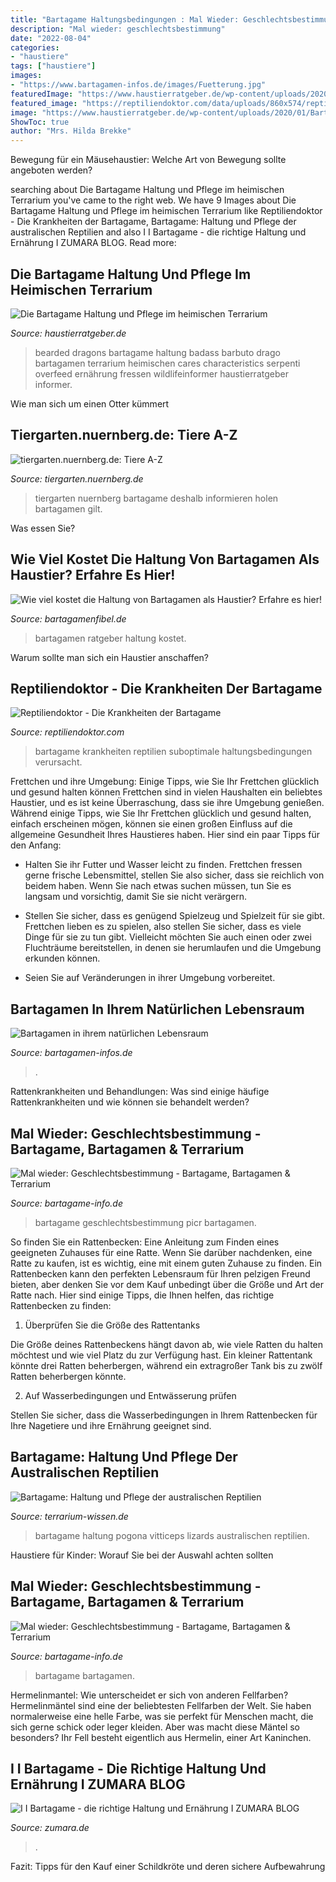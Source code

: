 ```yaml
---
title: "Bartagame Haltungsbedingungen : Mal Wieder: Geschlechtsbestimmung"
description: "Mal wieder: geschlechtsbestimmung"
date: "2022-08-04"
categories:
- "haustiere"
tags: ["haustiere"]
images:
- "https://www.bartagamen-infos.de/images/Fuetterung.jpg"
featuredImage: "https://www.haustierratgeber.de/wp-content/uploads/2020/01/Bartagame-Haltung3-1.jpg"
featured_image: "https://reptiliendoktor.com/data/uploads/860x574/reptiliendoktor-212157475.jpg"
image: "https://www.haustierratgeber.de/wp-content/uploads/2020/01/Bartagame-Haltung3-1.jpg"
ShowToc: true
author: "Mrs. Hilda Brekke"
---
```



Bewegung für ein Mäusehaustier: Welche Art von Bewegung sollte angeboten werden?

	

		
searching about Die Bartagame Haltung und Pflege im heimischen Terrarium you've came to the right web. We have 9 Images about Die Bartagame Haltung und Pflege im heimischen Terrarium like Reptiliendoktor - Die Krankheiten der Bartagame, Bartagame: Haltung und Pflege der australischen Reptilien and also I I Bartagame - die richtige Haltung und Ernährung I ZUMARA BLOG. Read more:
		
    
## Die Bartagame Haltung Und Pflege Im Heimischen Terrarium

<img loading=lazy src="https://www.haustierratgeber.de/wp-content/uploads/2020/01/Bartagame-Haltung3-1.jpg" onerror="this.onerror=null;this.src='https://tse1.mm.bing.net/th?id=OIP.4Cm0iTLdCAdd7TtuG5JmVAHaE7&amp;pid=15.1';" alt="Die Bartagame Haltung und Pflege im heimischen Terrarium">

_Source: haustierratgeber.de_

>bearded dragons bartagame haltung badass barbuto drago bartagamen terrarium heimischen cares characteristics serpenti overfeed ernährung fressen wildlifeinformer haustierratgeber informer. 

	

Wie man sich um einen Otter kümmert

    
## Tiergarten.nuernberg.de: Tiere A-Z

<img loading=lazy src="https://tiergarten.nuernberg.de/fileadmin/bilder/Tierinformationen/Bilder/Wueste/Bartagame_Gewoehnliche.jpg" onerror="this.onerror=null;this.src='https://tse4.mm.bing.net/th?id=OIP.qHEO11Lp1yMp6gl4vMvThAHaF8&amp;pid=15.1';" alt="tiergarten.nuernberg.de: Tiere A-Z">

_Source: tiergarten.nuernberg.de_

>tiergarten nuernberg bartagame deshalb informieren holen bartagamen gilt. 

	

Was essen Sie?

    
## Wie Viel Kostet Die Haltung Von Bartagamen Als Haustier? Erfahre Es Hier!

<img loading=lazy src="https://bartagamenfibel.de/wp-content/uploads/2019/12/Bartagame-baden-326x245.jpeg" onerror="this.onerror=null;this.src='https://tse2.mm.bing.net/th?id=OIP.8dL4kHTaROP3Ql2cw-VgIAAAAA&amp;pid=15.1';" alt="Wie viel kostet die Haltung von Bartagamen als Haustier? Erfahre es hier!">

_Source: bartagamenfibel.de_

>bartagamen ratgeber haltung kostet. 

	

Warum sollte man sich ein Haustier anschaffen?

    
## Reptiliendoktor - Die Krankheiten Der Bartagame

<img loading=lazy src="https://reptiliendoktor.com/data/uploads/860x574/reptiliendoktor-212157475.jpg" onerror="this.onerror=null;this.src='https://tse4.mm.bing.net/th?id=OIP.cgkgyREJhXND2NPijyGJKwHaE8&amp;pid=15.1';" alt="Reptiliendoktor - Die Krankheiten der Bartagame">

_Source: reptiliendoktor.com_

>bartagame krankheiten reptilien suboptimale haltungsbedingungen verursacht. 

	

Frettchen und ihre Umgebung: Einige Tipps, wie Sie Ihr Frettchen glücklich und gesund halten können
Frettchen sind in vielen Haushalten ein beliebtes Haustier, und es ist keine Überraschung, dass sie ihre Umgebung genießen. Während einige Tipps, wie Sie Ihr Frettchen glücklich und gesund halten, einfach erscheinen mögen, können sie einen großen Einfluss auf die allgemeine Gesundheit Ihres Haustieres haben. Hier sind ein paar Tipps für den Anfang:
- Halten Sie ihr Futter und Wasser leicht zu finden. Frettchen fressen gerne frische Lebensmittel, stellen Sie also sicher, dass sie reichlich von beidem haben. Wenn Sie nach etwas suchen müssen, tun Sie es langsam und vorsichtig, damit Sie sie nicht verärgern.

- Stellen Sie sicher, dass es genügend Spielzeug und Spielzeit für sie gibt. Frettchen lieben es zu spielen, also stellen Sie sicher, dass es viele Dinge für sie zu tun gibt. Vielleicht möchten Sie auch einen oder zwei Fluchträume bereitstellen, in denen sie herumlaufen und die Umgebung erkunden können.

- Seien Sie auf Veränderungen in ihrer Umgebung vorbereitet.

    
## Bartagamen In Ihrem Natürlichen Lebensraum

<img loading=lazy src="https://www.bartagamen-infos.de/images/Fuetterung.jpg" onerror="this.onerror=null;this.src='https://tse3.mm.bing.net/th?id=OIP.m-d0CTOlfaFZHX472J0gLQHaFr&amp;pid=15.1';" alt="Bartagamen in ihrem natürlichen Lebensraum">

_Source: bartagamen-infos.de_

>. 

	

Rattenkrankheiten und Behandlungen: Was sind einige häufige Rattenkrankheiten und wie können sie behandelt werden?

    
## Mal Wieder: Geschlechtsbestimmung - Bartagame, Bartagamen &amp; Terrarium

<img loading=lazy src="http://up.picr.de/5172841.jpg" onerror="this.onerror=null;this.src='https://tse2.mm.bing.net/th?id=OIP.k4nt8xD2mMK0i_AekKIdrAHaE8&amp;pid=15.1';" alt="Mal wieder: Geschlechtsbestimmung - Bartagame, Bartagamen &amp; Terrarium">

_Source: bartagame-info.de_

>bartagame geschlechtsbestimmung picr bartagamen. 

	

So finden Sie ein Rattenbecken: Eine Anleitung zum Finden eines geeigneten Zuhauses für eine Ratte.
Wenn Sie darüber nachdenken, eine Ratte zu kaufen, ist es wichtig, eine mit einem guten Zuhause zu finden. Ein Rattenbecken kann den perfekten Lebensraum für Ihren pelzigen Freund bieten, aber denken Sie vor dem Kauf unbedingt über die Größe und Art der Ratte nach. Hier sind einige Tipps, die Ihnen helfen, das richtige Rattenbecken zu finden:
1. Überprüfen Sie die Größe des Rattentanks

Die Größe deines Rattenbeckens hängt davon ab, wie viele Ratten du halten möchtest und wie viel Platz du zur Verfügung hast. Ein kleiner Rattentank könnte drei Ratten beherbergen, während ein extragroßer Tank bis zu zwölf Ratten beherbergen könnte.

2. Auf Wasserbedingungen und Entwässerung prüfen

Stellen Sie sicher, dass die Wasserbedingungen in Ihrem Rattenbecken für Ihre Nagetiere und ihre Ernährung geeignet sind.

    
## Bartagame: Haltung Und Pflege Der Australischen Reptilien

<img loading=lazy src="http://www.terrarium-wissen.de/wp-content/uploads/2013/06/streifenkpfige-bartagame-pogona-vitticeps2.jpg" onerror="this.onerror=null;this.src='https://tse2.mm.bing.net/th?id=OIP.FThFMgTNSEuKj99OZjV-7wAAAA&amp;pid=15.1';" alt="Bartagame: Haltung und Pflege der australischen Reptilien">

_Source: terrarium-wissen.de_

>bartagame haltung pogona vitticeps lizards australischen reptilien. 

	

Haustiere für Kinder: Worauf Sie bei der Auswahl achten sollten

    
## Mal Wieder: Geschlechtsbestimmung - Bartagame, Bartagamen &amp; Terrarium

<img loading=lazy src="http://up.picr.de/5076135.jpg" onerror="this.onerror=null;this.src='https://tse3.mm.bing.net/th?id=OIP.Mlg1ndLbdJzelKcYT1qZ7AHaFj&amp;pid=15.1';" alt="Mal wieder: Geschlechtsbestimmung - Bartagame, Bartagamen &amp; Terrarium">

_Source: bartagame-info.de_

>bartagame bartagamen. 

	

Hermelinmantel: Wie unterscheidet er sich von anderen Fellfarben?
Hermelinmäntel sind eine der beliebtesten Fellfarben der Welt. Sie haben normalerweise eine helle Farbe, was sie perfekt für Menschen macht, die sich gerne schick oder leger kleiden. Aber was macht diese Mäntel so besonders? Ihr Fell besteht eigentlich aus Hermelin, einer Art Kaninchen.

    
## I I Bartagame - Die Richtige Haltung Und Ernährung I ZUMARA BLOG

<img loading=lazy src="https://zumara.de/wp-content/uploads/2018/02/Bartagame.jpg" onerror="this.onerror=null;this.src='https://tse2.mm.bing.net/th?id=OIP.5OrxpPvndfnXQnT1hZb6NwHaFA&amp;pid=15.1';" alt="I I Bartagame - die richtige Haltung und Ernährung I ZUMARA BLOG">

_Source: zumara.de_

>. 

	

Fazit: Tipps für den Kauf einer Schildkröte und deren sichere Aufbewahrung

